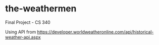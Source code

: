 # the-weathermen
Final Project - CS 340

Using API from https://developer.worldweatheronline.com/api/historical-weather-api.aspx